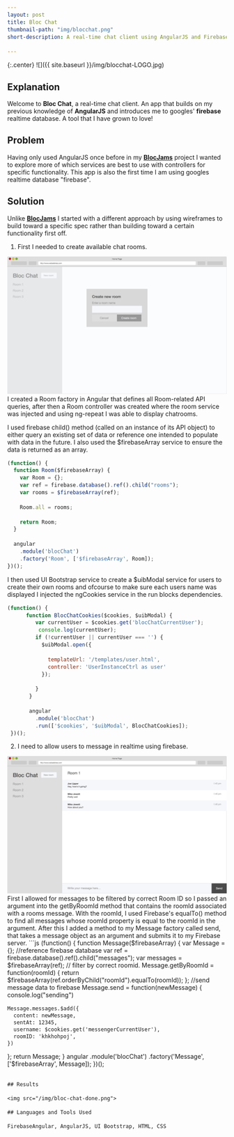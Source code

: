 ```yaml
---
layout: post
title: Bloc Chat
thumbnail-path: "img/blocchat.png"
short-description: A real-time chat client using AngularJS and Firebase.

---
```


{:.center}
![]({{ site.baseurl }}/img/blocchat-LOGO.jpg)

## Explanation
Welcome to **Bloc Chat**, a real-time chat client. An app that builds on my previous knowledge of **AngularJS** and introduces me to googles' **firebase** realtime database. A tool that I have grown to love!



## Problem
Having only used AngularJS once before in my <strong>[BlocJams](../1blocjams/)</strong> project I wanted to explore more of which services are best to use with controllers for specific functionality. This app is also the first time I am using googles realtime database "firebase".


## Solution
Unlike <strong>[BlocJams](../1blocjams/)</strong> I started with a different approach by using wireframes to build toward a specific spec rather than building toward a certain functionality first off.
1. First I needed to create available chat rooms.

<img src="/img/bloc-chat-new-room-modal.jpg">
I created a Room factory in Angular that defines all Room-related API queries, after then a Room controller was created where the room service was injected and using ng-repeat I was able to display chatrooms.

I used firebase child() method (called on an instance of its API object) to either query an existing set of data or reference one intended to populate with data in the future. I also used the $firebaseArray service to ensure the data is returned as an array.
```js
(function() {
  function Room($firebaseArray) {
    var Room = {};
    var ref = firebase.database().ref().child("rooms");
    var rooms = $firebaseArray(ref);

    Room.all = rooms;

    return Room;
  }

  angular
    .module('blocChat')
    .factory('Room', ['$firebaseArray', Room]);
})();
```


I then used UI Bootstrap service to create a $uibModal service for users to create their own rooms and ofcourse to make sure each users name was displayed I injected the ngCookies service in the run blocks dependencies.

```js
(function() {
      function BlocChatCookies($cookies, $uibModal) {
         var currentUser = $cookies.get('blocChatCurrentUser');
          console.log(currentUser);
         if (!currentUser || currentUser === '') {
           $uibModal.open({

             templateUrl: '/templates/user.html',
             controller: 'UserInstanceCtrl as user'
           });

         }
       }

       angular
         .module('blocChat')
         .run(['$cookies', '$uibModal', BlocChatCookies]);
 })();

```


2.  I need to allow users to message in realtime using firebase.

<img src="/img/messages.jpg">
First I allowed for messages to be filtered by correct Room ID so I passed an argument into the  getByRoomId method that contains the roomId associated with a rooms message. With the roomId, I used Firebase's equalTo() method to find all messages whose  roomId property is equal to the roomId in the argument. After this I added a method to my Message factory called send, that takes a message object as an argument and submits it to my Firebase server.
```js
(function() {
function Message($firebaseArray) {
  var Message = {};
  //reference firebase database
  var ref = firebase.database().ref().child("messages");
  var messages = $firebaseArray(ref);
  // filter by correct roomid.
  Message.getByRoomId = function(roomId) {
    return $firebaseArray(ref.orderByChild("roomId").equalTo(roomId));
  };
  //send message data to firebase
  Message.send = function(newMessage) {
    console.log("sending")

    Message.messages.$add({
      content: newMessage,
      sentAt: 12345,
      username: $cookies.get('messengerCurrentUser'),
      roomID: 'khkhohpoj',
    })
  };
  return Message;
}
  angular
    .module('blocChat')
    .factory('Message', ['$firebaseArray', Message]);
})();
```

## Results

<img src="/img/bloc-chat-done.png">

## Languages and Tools Used

FirebaseAngular, AngularJS, UI Bootstrap, HTML, CSS
